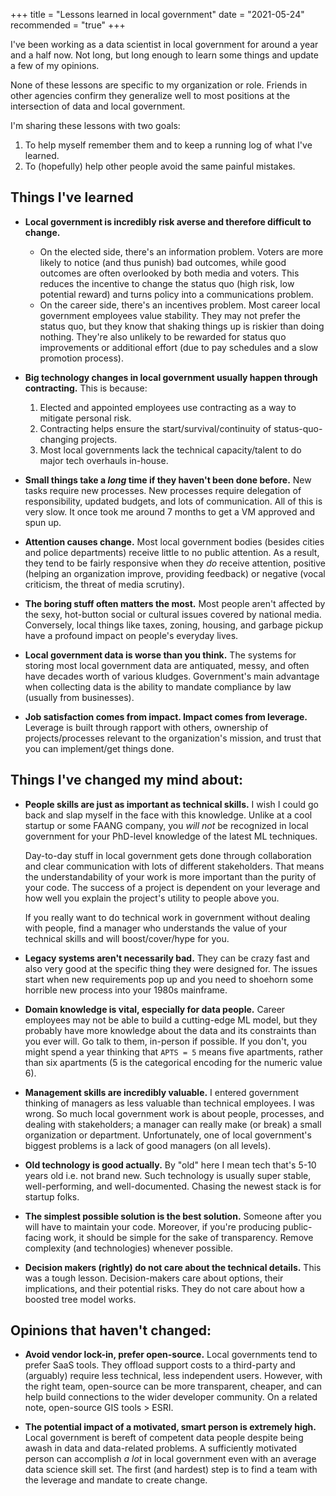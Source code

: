 +++
title = "Lessons learned in local government"
date = "2021-05-24"
recommended = "true"
+++

I've been working as a data scientist in local government for around a year and a half now. Not long, but long enough to learn some things and update a few of my opinions.

None of these lessons are specific to my organization or role. Friends in other agencies confirm they generalize well to most positions at the intersection of data and local government.

I'm sharing these lessons with two goals:

1. To help myself remember them and to keep a running log of what I've learned.
2. To (hopefully) help other people avoid the same painful mistakes.

## Things I've learned

- **Local government is incredibly risk averse and therefore difficult to change.**
   - On the elected side, there's an information problem. Voters are more likely to notice (and thus punish) bad outcomes, while good outcomes are often overlooked by both media and voters. This reduces the incentive to change the status quo (high risk, low potential reward) and turns policy into a communications problem.
   - On the career side, there's an incentives problem. Most career local government employees value stability. They may not prefer the status quo, but they know that shaking things up is riskier than doing nothing. They're also unlikely to be rewarded for status quo improvements or additional effort (due to pay schedules and a slow promotion process).

- **Big technology changes in local government usually happen through contracting.** This is because:
   1. Elected and appointed employees use contracting as a way to mitigate personal risk.
   2. Contracting helps ensure the start/survival/continuity of status-quo-changing projects.
   3. Most local governments lack the technical capacity/talent to do major tech overhauls in-house.

- **Small things take a *long* time if they haven't been done before.** New tasks require new processes. New processes require delegation of responsibility, updated budgets, and lots of communication. All of this is very slow. It once took me around 7 months to get a VM approved and spun up.

- **Attention causes change.** Most local government bodies (besides cities and police departments) receive little to no public attention. As a result, they tend to be fairly responsive when they *do* receive attention, positive (helping an organization improve, providing feedback) or negative (vocal criticism, the threat of media scrutiny).

- **The boring stuff often matters the most.** Most people aren't affected by the sexy, hot-button social or cultural issues covered by national media. Conversely, local things like taxes, zoning, housing, and garbage pickup have a profound impact on people's everyday lives.

- **Local government data is worse than you think.** The systems for storing most local government data are antiquated, messy, and often have decades worth of various kludges. Government's main advantage when collecting data is the ability to mandate compliance by law (usually from businesses).

- **Job satisfaction comes from impact. Impact comes from leverage.** Leverage is built through rapport with others, ownership of projects/processes relevant to the organization's mission, and trust that you can implement/get things done.

## Things I've changed my mind about:

- **People skills are just as important as technical skills.** I wish I could go back and slap myself in the face with this knowledge. Unlike at a cool startup or some FAANG company, you *will not* be recognized in local government for your PhD-level knowledge of the latest ML techniques.
   
   Day-to-day stuff in local government gets done through collaboration and clear communication with lots of different stakeholders. That means the understandability of your work is more important than the purity of your code. The success of a project is dependent on your leverage and how well you explain the project's utility to people above you. 
   
   If you really want to do technical work in government without dealing with people, find a manager who understands the value of your technical skills and will boost/cover/hype for you. 

- **Legacy systems aren't necessarily bad.** They can be crazy fast and also very good at the specific thing they were designed for. The issues start when new requirements pop up and you need to shoehorn some horrible new process into your 1980s mainframe.

- **Domain knowledge is vital, especially for data people.** Career employees may not be able to build a cutting-edge ML model, but they probably have more knowledge about the data and its constraints than you ever will. Go talk to them, in-person if possible. If you don't, you might spend a year thinking that `APTS = 5` means five apartments, rather than six apartments (5 is the categorical encoding for the numeric value 6).

- **Management skills are incredibly valuable.** I entered government thinking of managers as less valuable than technical employees. I was wrong. So much local government work is about people, processes, and dealing with stakeholders; a manager can really make (or break) a small organization or department. Unfortunately, one of local government's biggest problems is a lack of good managers (on all levels). 

- **Old technology is good actually.** By "old" here I mean tech that's 5-10 years old i.e. not brand new. Such technology is usually super stable, well-performing, and well-documented. Chasing the newest stack is for startup folks. 

- **The simplest possible solution is the best solution.** Someone after you will have to maintain your code. Moreover, if you're producing public-facing work, it should be simple for the sake of transparency. Remove complexity (and technologies) whenever possible.

- **Decision makers (rightly) do not care about the technical details.** This was a tough lesson. Decision-makers care about options, their implications, and their potential risks. They do not care about how a boosted tree model works.

## Opinions that haven't changed:

- **Avoid vendor lock-in, prefer open-source.** Local governments tend to prefer SaaS tools. They offload support costs to a third-party and (arguably) require less technical, less independent users. However, with the right team, open-source can be more transparent, cheaper, and can help build connections to the wider developer community. On a related note, open-source GIS tools > ESRI.

- **The potential impact of a motivated, smart person is extremely high.** Local government is bereft of competent data people despite being awash in data and data-related problems. A sufficiently motivated person can accomplish *a lot* in local government even with an average data science skill set. The first (and hardest) step is to find a team with the leverage and mandate to create change.
